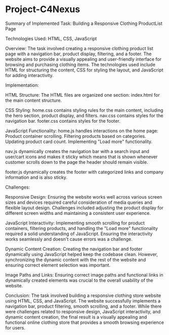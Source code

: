 # Project-C4Nexus
Summary of Implemented Task: Building a Responsive Clothing ProductList Page

Technologies Used: HTML, CSS, JavaScript

Overview:
The task involved creating a responsive clothing product list page with a navigation bar, product display, filtering, and a footer. 
The website aims to provide a visually appealing and user-friendly interface for browsing and purchasing clothing items. 
The technologies used include HTML for structuring the content, CSS for styling the layout, and JavaScript for adding interactivity.

Implementation:

HTML Structure:
The HTML files are organized one section:
index.html for the main content structure.


CSS Styling:
home.css contains styling rules for the main content, including the hero section, product display, and filters.
nav.css contains styles for the navigation bar.
footer.css contains styles for the footer.

JavaScript Functionality:
home.js handles interactions on the home page:
Product container scrolling.
Filtering products based on categories.
Updating product card count.
Implementing "Load more" functionality.

nav.js dynamically creates the navigation bar with a search input and user/cart icons and makes it sticky which means that is shown whenever customer scrolls down to the page
the header should remain visible.

footer.js dynamically creates the footer with categorized links and company information and is also sticky.

Challenges:

Responsive Design:
Ensuring the website works well across various screen sizes and devices required careful consideration of media queries and flexible layout design. 
Challenges included adjusting the product display for different screen widths and maintaining a consistent user experience.

JavaScript Interactivity:
Implementing smooth scrolling for product containers, filtering products, and handling the "Load more" functionality required a solid understanding of JavaScript. 
Ensuring the interactivity works seamlessly and doesn't cause errors was a challenge.

Dynamic Content Creation:
Creating the navigation bar and footer dynamically using JavaScript helped keep the codebase clean. 
However, synchronizing the dynamic content with the rest of the website and ensuring correct element selection was important.

Image Paths and Links:
Ensuring correct image paths and functional links in dynamically created elements was crucial to the overall usability of the website.

Conclusion:
The task involved building a responsive clothing store website using HTML, CSS, and JavaScript. 
The website successfully implements a navigation bar, product filtering, smooth scrolling, and a footer. 
While there were challenges related to responsive design, JavaScript interactivity, and dynamic content creation, 
the final result is a visually appealing and functional online clothing store that provides a smooth browsing experience for users.
